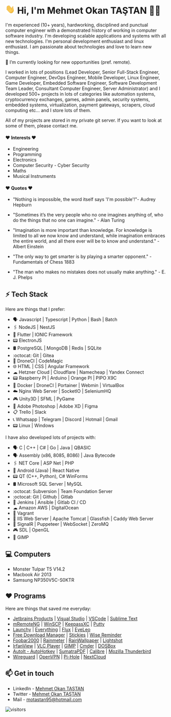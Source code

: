 # <img src="./gifs/Hi.gif" width="30px"> Hi, I'm Mehmet Okan TAŞTAN 👨‍💻

I'm experienced (10+ years), hardworking, disciplined and punctual computer engineer with a demonstrated history of working in computer software industry. I'm developing scalable applications and systems with all new technologies. I'm personal development enthusiast and linux enthusiast. I am passionate about technologies and love to learn new things.

🔭 I’m currently looking for new opportunities (pref. remote).

I worked in lots of positions (Lead Developer, Senior Full-Stack Engineer, Computer Engineer, DevOps Engineer, Mobile Developer, Linux Engineer, Game Developer, Embedded Software Engineer, Software Development Team Leader, Consultant Computer Engineer, Server Administrator) and I developed 500+ projects in lots of categories like automation systems, cryptocurrency exchanges, games, admin panels, security systems, embedded systems, virtualization, payment gateways, scrapers, cloud computing etc... and I store lots of them.

All of my projects are stored in my private git server. If you want to look at some of them, please contact me.

#### ❤️ Interests ❤️

- Engineering
- Programming
- Electronics
- Computer Security - Cyber Security
- Maths
- Musical Instruments

#### ❤️ Quotes ❤️

- "Nothing is impossible, the word itself says 'I'm possible'!"- Audrey Hepburn

- "Sometimes it’s the very people who no one imagines anything of, who do the things that no one can imagine." - Alan Turing

- "Imagination is more important than knowledge. For knowledge is limited to all we now know and understand, while imagination embraces the entire world, and all there ever will be to know and understand." - Albert Einstein 

- "The only way to get smarter is by playing a smarter opponent." - Fundamentals of Chess 1883

- "The man who makes no mistakes does not usually make anything." - E. J. Phelps

## ⚡ Tech Stack

Here are things that I prefer:

* 🗣 Javascript | Typescript | Python | Bash | Batch
* 🖇️ NodeJS | NestJS
* 📱 Flutter | IONIC Framework
* 📟 ElectronJS
* 🛢️ PostgreSQL | MongoDB | Redis | SQLite
* :octocat: Git | Gitea
* 🔧 DroneCI | CodeMagic
* 🌐 HTML | CSS | Angular Framework
* ☁ Hetzner Cloud | Cloudflare | Namecheap | Yandex Connect
* 📟 Raspberry PI | Arduino | Orange PI | PIPO X9C
* 🔧 Docker | DroneCI | Portainer | Webmin | VirtualBox
* ☁️ Nginx Web Server | SocketIO | SeleniumHQ
* 🎮 Unity3D | SFML | PyGame
* 🎨 Adobe Photoshop | Adobe XD | Figma
* 📋 Trello | Slack
* 📞 Whatsapp | Telegram | Discord | Hotmail | Gmail
* 📟 Linux | Windows

I have also developed lots of projects with:

* 🗣 C | C++ | C# | Go | Java | QBASIC
* 🗣 Assembly (x86, 8085, 8086) | Java Bytecode
* 🖇️ NET Core | ASP Net | PHP
* 📱 Android (Java) | React Native
* 📟 QT (C++, Python), C# WinForms
* 🛢️ Microsoft SQL Server | MySQL
* :octocat: Subversion | Team Foundation Server
* :octocat: Git | Github | Gitlab
* 🔧 Jenkins | Ansible | Gitlab CI / CD
* ☁ Amazon AWS | DigitalOcean
* 🔧 Vagrant
* 🔧 IIS Web Server | Apache Tomcat | Glassfish | Caddy Web Server
* 🔧 SignalR | Puppeteer | WebSocket | ZeroMQ
* 🎮 SDL | OpenGL
* 🎨 GIMP

## 💻 Computers

* Monster Tulpar T5 V14.2
* Macbook Air 2013
* Samsung NP350V5C-S0KTR

## ❤️ Programs

Here are things that saved me everyday:

* [Jetbrains Products](https://www.jetbrains.com/) | [Visual Studio](https://visualstudio.microsoft.com/tr/) | [VSCode](https://code.visualstudio.com/) | [Sublime Text](https://www.sublimetext.com/)
* [mRemoteNG](https://mremoteng.org/) | [WinSCP](https://winscp.net/) | [KeepassXC](https://keepassxc.org/) | [Putty](https://www.chiark.greenend.org.uk/~sgtatham/putty/)
* [Launchy](https://www.launchy.net/) | [Everything](https://www.voidtools.com/tr-tr/) | [Flux](https://justgetflux.com/) | [EyeLeo](http://eyeleo.com/)
* [Free Download Manager](https://www.freedownloadmanager.org/) | [Stickies](https://www.zhornsoftware.co.uk/stickies/) | [Wise Reminder](https://www.wisecleaner.com/wise-reminder.html)
* [Foobar2000](https://www.foobar2000.org/) | [Rainmeter](https://www.rainmeter.net/) | [RainWallpaper](https://rainysoft.cc/rainwallpaper.html) | [Lightshot](https://app.prntscr.com/tr/)
* [IrfanView](https://www.irfanview.com/) | [VLC Player](https://www.videolan.org/vlc/) | [GIMP](https://www.gimp.org/) | [Cmder](https://cmder.net/) | [DOSBox](https://www.dosbox.com/)
* [AutoIt - AutoHotkey](https://www.autoitscript.com/site/) | [SumatraPDF](https://www.sumatrapdfreader.org/) | [Calibre](https://calibre-ebook.com/) | [Mozilla Thunderbird](https://www.thunderbird.net/)
* [Wireguard](https://www.wireguard.com/) | [OpenVPN](https://openvpn.net/) | [Pi-Hole](https://pi-hole.net/) | [NextCloud](https://nextcloud.com/)

## 📫 Get in touch
- LinkedIn - [Mehmet Okan TAŞTAN](https://in.linkedin.com/in/motastan)
- Twitter - [Mehmet Okan TAŞTAN](https://twitter.com/motastan95)
- Mail - [motastan95@hotmail.com](mailto:motastan95@hotmail.com)

![visitors](https://visitor-badge.glitch.me/badge?page_id=motastan95/motastan95)
